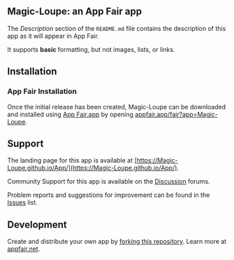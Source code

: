 ## Magic-Loupe: an App Fair app

The _Description_ section of the `README.md` file contains the description
of this app as it will appear in App Fair.

It supports **basic** formatting, but not images, lists, or links.

## Installation

### App Fair Installation

Once the initial release has been created,
Magic-Loupe can be downloaded and installed using
[App Fair.app](https://www.appfair.app)
by opening
[appfair.app/fair?app=Magic-Loupe](https://appfair.app/fair?app=Magic-Loupe).

## Support

The landing page for this app is available at
[https://Magic-Loupe.github.io/App/](https://Magic-Loupe.github.io/App/).

Community Support for this app is available on the
[Discussion](../../discussions) forums.

Problem reports and suggestions for improvement can be found in the
[Issues](../../issues) list.

## Development

Create and distribute your own app by
[forking this repository](../../fork).
Learn more at [appfair.net](https://appfair.net).
